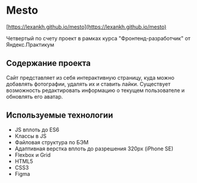 # Mesto

[https://lexankh.github.io/mesto](https://lexankh.github.io/mesto)

Четвертый по счету проект в рамках курса "Фронтенд-разработчик" от Яндекс.Практикум

## Содержание проекта
Сайт представляет из себя интерактивную страницу, куда можно добавлять фотографии, удалять их и ставить лайки. Существует возможность редактировать информацию о текущем пользователе и обновлять его аватар. 

## Используемые технологии

* JS вплоть до ES6
* Классы в JS
* Файловая структура по БЭМ
* Адаптивная верстка вплоть до разрешения 320px (iPhone SE)
* Flexbox и Grid
* HTML5
* CSS3
* Figma

